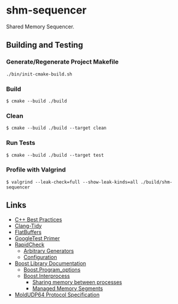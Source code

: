 # shm-sequencer

Shared Memory Sequencer.

## Building and Testing

### Generate/Regenerate Project Makefile

```
./bin/init-cmake-build.sh
```

### Build

```
$ cmake --build ./build
```

### Clean

```
$ cmake --build ./build --target clean
```

### Run Tests

```
$ cmake --build ./build --target test
```

### Profile with Valgrind

```
$ valgrind --leak-check=full --show-leak-kinds=all ./build/shm-sequencer
```

## Links

- [C++ Best Practices](https://github.com/cpp-best-practices/cppbestpractices/blob/master/00-Table_of_Contents.md)
- [Clang-Tidy](https://clang.llvm.org/extra/clang-tidy/)
- [FlatBuffers](https://flatbuffers.dev/flatbuffers_guide_use_cpp.html)
- [GoogleTest Primer](https://google.github.io/googletest/primer.html)
- [RapidCheck](https://github.com/emil-e/rapidcheck)
  - [Arbitrary Generators](https://github.com/emil-e/rapidcheck/blob/master/doc/generators.md#arbitrary)
  - [Configuration](https://github.com/emil-e/rapidcheck/blob/master/doc/configuration.md)
- [Boost Library Documentation](https://www.boost.org/doc/libs/)
  - [Boost.Program_options](https://www.boost.org/doc/libs/1_83_0/doc/html/program_options.html)
  - [Boost.Interprocess](https://www.boost.org/doc/libs/1_83_0/doc/html/interprocess.html)
    - [Sharing memory between processes](https://www.boost.org/doc/libs/1_83_0/doc/html/interprocess/sharedmemorybetweenprocesses.html)
    - [Managed Memory Segments](https://www.boost.org/doc/libs/1_83_0/doc/html/interprocess/managed_memory_segments.html)
- [MoldUDP64 Protocol Specification](https://www.nasdaqtrader.com/content/technicalsupport/specifications/dataproducts/moldudp64.pdf)

